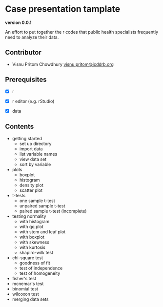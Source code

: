 # Case presentation tamplate

**version 0.0.1**

An effort to put together the r codes that public health specialists frequently need to analyze their data.

## Contributor

- Visnu Pritom Chowdhury <visnu.pritom@icddrb.org>

## Prerequisites

- [x] r
- [x] r editor (e.g. rStudio) 
- [x] data 


## Contents 

- getting started 
	- set up directory 
	- import data
	- list variable names 
	- view data set 
	- sort by variable 
- plots 
	- boxplot 
	- histogram 
	- density plot 
	- scatter plot 
- t-tests
	- one sample t-test
	- unpaired sample t-test
	- paired sample t-test (incomplete)
- testing normality
	- with histogram 
	- with qq plot  
	- with stem and leaf plot 
	- with boxplot
	- with skewness
	- with kurtosis
	- shapiro-wilk test
- chi-square test
	- goodness of fit
	- test of independence
	- test of homogeneity
- fisher's test
- mcnemar's test
- binomial test 
- wilcoxon test 
- merging data sets 
